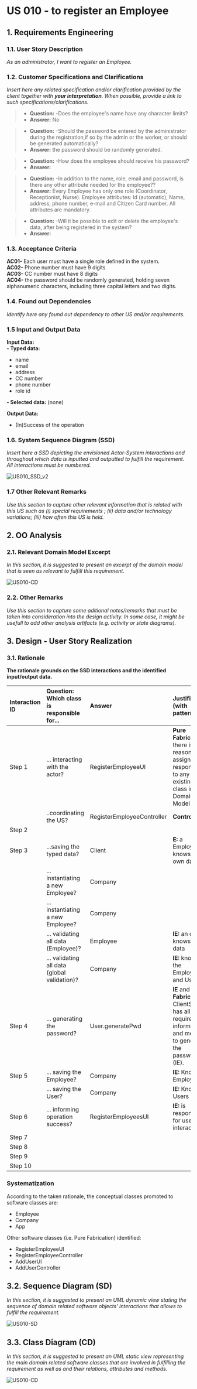 # US 010 - to register an Employee

## 1. Requirements Engineering

### 1.1. User Story Description

*As an administrator, I want to register an Employee.*

### 1.2. Customer Specifications and Clarifications 

*Insert here any related specification and/or clarification provided by the client together with **your interpretation**. When possible, provide a link to such specifications/clarifications.*

>- **Question:**
    -Does the employee's name have any character limits?
>- **Answer:** No

>- **Question:**
   -Should the password be entered by the administrator during the registration,if so by the admin or the worker, or should be generated automatically?
>- **Answer:** the password should be randomly generated.

>- **Question:**
   -How does the employee should receive his password?
>- **Answer:** 

>- **Question:**
   -In addition to the name, role, email and password, is there any other attribute needed for the employee??
>- **Answer:** Every Employee has only one role (Coordinator, Receptionist, Nurse).
   Employee attributes: Id (automatic), Name, address, phone number, e-mail and Citizen Card number.
   All attributes are mandatory.

>- **Question:**
   -Will it be possible to edit or delete the employee's data, after being registered in the system?
>- **Answer:**

### 1.3. Acceptance Criteria

**AC01-** Each user must have a single role defined in the system.\
**AC02-** Phone number must have 9 digits\
**AC03-** CC number must have 8 digits\
**AC04-**  the password should be randomly generated, holding seven alphanumeric characters, including three capital letters and two digits.


### 1.4. Found out Dependencies

*Identify here any found out dependency to other US and/or requirements.*

### 1.5 Input and Output Data
**Input Data:**\
**- Typed data:**

- name
- email
- address
- CC number
- phone number
- role id

**- Selected data:**
(none)

**Output Data:**

- (In)Success of the operation

### 1.6. System Sequence Diagram (SSD)

*Insert here a SSD depicting the envisioned Actor-System interactions and throughout which data is inputted and outputted to fulfill the requirement. All interactions must be numbered.*

![US010_SSD_v2](US010_SSD_v2.svg)

### 1.7 Other Relevant Remarks

*Use this section to capture other relevant information that is related with this US such as (i) special requirements ; (ii) data and/or technology variations; (iii) how often this US is held.* 


## 2. OO Analysis

### 2.1. Relevant Domain Model Excerpt 
*In this section, it is suggested to present an excerpt of the domain model that is seen as relevant to fulfill this requirement.* 

![US010-CD](US010_DM.svg)

### 2.2. Other Remarks

*Use this section to capture some aditional notes/remarks that must be taken into consideration into the design activity. In some case, it might be usefull to add other analysis artifacts (e.g. activity or state diagrams).* 

## 3. Design - User Story Realization 

### 3.1. Rationale

**The rationale grounds on the SSD interactions and the identified input/output data.**

| Interaction ID | Question: Which class is responsible for...  | Answer                     | Justification (with patterns)                                                                                          |
|:---------------|:---------------------------------------------|:---------------------------|:-----------------------------------------------------------------------------------------------------------------------|
| Step 1  		     | 			... interacting with the actor?				       | RegisterEmployeeUI         | **Pure Fabrication:** there is no reason to assign this responsibility to any existing class in the Domain Model       |
|                | ..coordinating the US?                       | RegisterEmployeeController | **Controller**                                                                                                         |
| Step 2 		      | 							                                      |                            |                                                                                                                        |
| Step 3 		      | 		...saving the typed data?						            | Client                     | **E:** a Employee knows its own data                                                                                   |
|                | ... instantiating a new Employee?            | Company                    |                                                                                                                        |
|                | ... instantiating a new Employee?            | Company                    |                                                                                                                        |
|                | ... validating all data (Employee)?          | Employee                   | **IE:** an object knows its data                                                                                       |
|                | ... validating all data (global validation)? | Company                    | **IE:** knows all the Employees and Users                                                                              |
| Step 4  		     | 		... generating the password?					          | User.generatePwd           | **IE** and **Pure Fabrication**: ClientStore has all the required information and means to generate the password (IE). |
| Step 5  		     | 			... saving the Employee?				              | Company                    | **IE:** Knows all Employees                                                                                            |
|                | ... saving the User?                         | Company                    | **IE:** Knows all Users                                                                                                |
| Step 6  		     | 			... informing operation success?				                                      | RegisterEmployeesUI	       | **IE:** is responsible for user interactions                                                                           |           
| Step 7  		     | 							                                      |                            |                                                                                                                        |
| Step 8  		     | 							                                      |                            |                                                                                                                        |
| Step 9  		     | 							                                      |                            |                                                                                                                        |
| Step 10  		    | 							                                      |                            |                                                                                                                        |  


### Systematization ##

According to the taken rationale, the conceptual classes promoted to software classes are: 

 * Employee
 * Company
 * App

Other software classes (i.e. Pure Fabrication) identified: 
 * RegisterEmployeeUI  
 * RegisterEmployeeController
 * AddUserUI
 * AddUserController

## 3.2. Sequence Diagram (SD)

*In this section, it is suggested to present an UML dynamic view stating the sequence of domain related software objects' interactions that allows to fulfill the requirement.* 

![US010-SD](US010_SD.svg)

## 3.3. Class Diagram (CD)

*In this section, it is suggested to present an UML static view representing the main domain related software classes that are involved in fulfilling the requirement as well as and their relations, attributes and methods.*

![US010-CD](US010_CD.svg)






